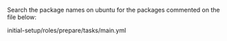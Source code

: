 Search the package names on ubuntu for the packages commented on the file below:

initial-setup/roles/prepare/tasks/main.yml
